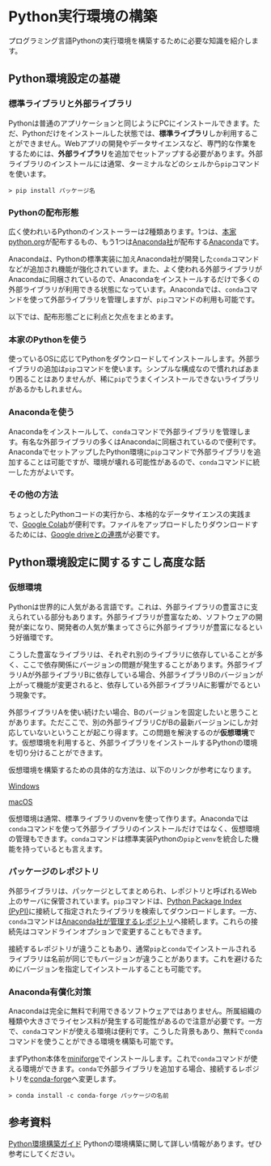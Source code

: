 
# Python実行環境の構築

プログラミング言語Pythonの実行環境を構築するために必要な知識を紹介します。

## Python環境設定の基礎

### 標準ライブラリと外部ライブラリ

Pythonは普通のアプリケーションと同じようにPCにインストールできます。ただ、Pythonだけをインストールした状態では、**標準ライブラリ**しか利用することができません。Webアプリの開発やデータサイエンスなど、専門的な作業をするためには、**外部ライブラリ**を追加でセットアップする必要があります。外部ライブラリのインストールには通常、ターミナルなどのシェルから`pip`コマンドを使います。

```
> pip install パッケージ名
```

### Pythonの配布形態

広く使われいるPythonのインストーラーは2種類あります。1つは、[本家python.org](https://www.python.org/)が配布するもの、もう1つは[Anaconda社](https://www.anaconda.com)が配布する[Anaconda](https://www.anaconda.com/download/)です。

Anacondaは、Pythonの標準実装に加えAnaconda社が開発した`conda`コマンドなどが追加され機能が強化されています。また、よく使われる外部ライブラリがAnacondaに同梱されているので、Anacondaをインストールするだけで多くの外部ライブラリが利用できる状態になっています。Anacondaでは、`conda`コマンドを使って外部ライブラリを管理しますが、`pip`コマンドの利用も可能です。

以下では、配布形態ごとに利点と欠点をまとめます。

### 本家のPythonを使う

使っているOSに応じてPythonをダウンロードしてインストールします。外部ライブラリの追加は`pip`コマンドを使います。シンプルな構成なので慣れればあまり困ることはありませんが、稀に`pip`でうまくインストールできないライブラリがあるかもしれません。

### Anacondaを使う

Anacondaをインストールして、`conda`コマンドで外部ライブラリを管理します。有名な外部ライブラリの多くはAnacondaに同梱されているので便利です。AnacondaでセットアップしたPython環境に`pip`コマンドで外部ライブラリを追加することは可能ですが、環境が壊れる可能性があるので、`conda`コマンドに統一した方がよいです。

### その他の方法

ちょっとしたPythonコードの実行から、本格的なデータサイエンスの実践まで、[Google Colab](https://colab.research.google.com)が便利です。ファイルをアップロードしたりダウンロードするためには、[Google driveとの連携](https://colab.research.google.com/github/tom2rd/Googlecolabutils/blob/master/Mount_Google_Drive.ipynb)が必要です。


## Python環境設定に関するすこし高度な話

### 仮想環境

Pythonは世界的に人気がある言語です。これは、外部ライブラリの豊富さに支えられている部分もあります。外部ライブラリが豊富なため、ソフトウェアの開発が楽になり、開発者の人気が集まってさらに外部ライブラリが豊富になるという好循環です。

こうした豊富なライブラリは、それぞれ別のライブラリに依存していることが多く、ここで依存関係にバージョンの問題が発生することがあります。外部ライブラリAが外部ライブラリBに依存している場合、外部ライブラリBのバージョンが上がって機能が変更されると、依存している外部ライブラリAに影響がでるという現象です。

外部ライブラリAを使い続けたい場合、Bのバージョンを固定したいと思うことがあります。ただここで、別の外部ライブラリCがBの最新バージョンにしか対応していないということが起こり得ます。この問題を解決するのが**仮想環境**です。仮想環境を利用すると、外部ライブラリをインストールするPythonの環境を切り分けることができます。

仮想環境を構築するための具体的な方法は、以下のリンクが参考になります。

[Windows](https://www.python.jp/install/windows/venv.html)

[macOS](https://www.python.jp/install/macos/virtualenv.html)

仮想環境は通常、標準ライブラリのvenvを使って作ります。Anacondaでは`conda`コマンドを使って外部ライブラリのインストールだけではなく、仮想環境の管理もできます。`conda`コマンドは標準実装Pythonの`pip`と`venv`を統合した機能を持っているとも言えます。

### パッケージのレポジトリ

外部ライブラリは、パッケージとしてまとめられ、レポジトリと呼ばれるWeb上のサーバに保管されています。`pip`コマンドは、[Python Package Index (PyPI)](https://pypi.org/)に接続して指定されたライブラリを検索してダウンロードします。一方、`conda`コマンドは[Anaconda社が管理するレポジトリ](https://anaconda.org/anaconda/repo)へ接続します。これらの接続先はコマンドラインオプションで変更することもできます。

接続するレポジトリが違うこともあり、通常`pip`と`conda`でインストールされるライブラリは名前が同じでもバージョンが違うことがあります。これを避けるためにバージョンを指定してインストールすることも可能です。


### Anaconda有償化対策

Anacondaは完全に無料で利用できるソフトウェアではありません。所属組織の種類や大きさでライセンス料が発生する可能性があるので注意が必要です。一方で、`conda`コマンドが使える環境は便利です。こうした背景もあり、無料で`conda`コマンドを使うことができる環境を構築も可能です。

まずPython本体を[miniforge](https://github.com/conda-forge/miniforge)でインストールします。これで`conda`コマンドが使える環境ができます。`conda`で外部ライブラリを追加する場合、接続するレポジトリを[conda-forge](https://conda-forge.org/)へ変更します。

```
> conda install -c conda-forge パッケージの名前
```

## 参考資料

[Python環境構築ガイド](https://www.python.jp/install/install.html)
Pythonの環境構築に関して詳しい情報があります。ぜひ参考にしてください。

<!-- ![代替テキスト](https://github.com/tsjshg/pysetup/blob/gh-pages/figs/img.png?raw=true "画像タイトル") -->


